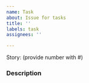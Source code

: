 ```yaml
---
name: Task
about: Issue for tasks
title: ''
labels: task
assignees: ''

---
```


Story: (provide number with #)

### Description
